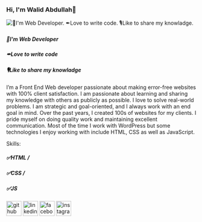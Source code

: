 ### Hi, I'm Walid Abdullah👋
![👑I'm Web Developer. ✒Love to write code. 🎙Like to share my knowladge.](https://scontent.fcgp27-1.fna.fbcdn.net/v/t39.30808-6/469212200_600663342410279_2249817199922998569_n.png?_nc_cat=105&ccb=1-7&_nc_sid=cc71e4&_nc_eui2=AeFZ_O4fQ0vfi-XzzNMEaNgvdxSF29FgseZ3FIXb0WCx5iPmBxpHVHNNX83TZGupQtu8C3cCigZaN2XwUWGc_tD7&_nc_ohc=od7lHt3aGHcQ7kNvgHoOpuy&_nc_zt=23&_nc_ht=scontent.fcgp27-1.fna&_nc_gid=AY0rD8I7lRwnBmCZjNm2_Wq&oh=00_AYBf1sDzpqAGyCjDp8M6msfnCBIgQ3EJlJ-s82N0UUtzFQ&oe=675793A8)
##### 👑I'm Web Developer
##### ✒Love to write code
##### 🎙Like to share my knowladge

I’m a Front End Web developer passionate about making error-free websites with 100% client satisfaction. I am passionate about learning and sharing my knowledge with others as publicly as possible. I love to solve real-world problems. I am strategic and goal-oriented, and I always work with an end goal in mind. Over the past years, I created 100s of websites for my clients. I pride myself on doing quality work and maintaining excellent communication. Most of the time I work with WordPress but some technologies I enjoy working with include HTML, CSS as well as JavaScript.

Skills:
##### ✅HTML /
##### ✅CSS /
##### ✅JS



[<img src='https://cdn.jsdelivr.net/npm/simple-icons@3.0.1/icons/github.svg' alt='github' height='40'>](https://github.com/https://github.com/WalidAbdullah)  [<img src='https://cdn.jsdelivr.net/npm/simple-icons@3.0.1/icons/linkedin.svg' alt='linkedin' height='40'>](https://www.linkedin.com/in/https://www.linkedin.com/in/walid-abdullah-4176a5268//)  [<img src='https://cdn.jsdelivr.net/npm/simple-icons@3.0.1/icons/facebook.svg' alt='facebook' height='40'>](https://www.facebook.com/https://www.facebook.com/WalidAbdullah3541/)  [<img src='https://cdn.jsdelivr.net/npm/simple-icons@3.0.1/icons/instagram.svg' alt='instagram' height='40'>](https://www.instagram.com/https://www.instagram.com/walidabdullah3541//)  

